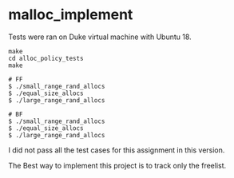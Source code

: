 # malloc_implement
Tests were ran on Duke virtual machine with Ubuntu 18.
```
make
cd alloc_policy_tests
make

# FF
$ ./small_range_rand_allocs
$ ./equal_size_allocs
$ ./large_range_rand_allocs

# BF
$ ./small_range_rand_allocs
$ ./equal_size_allocs
$ ./large_range_rand_allocs
```
I did not pass all the test cases for this assignment in this version. 

The Best way to implement this project is to track only the freelist.



